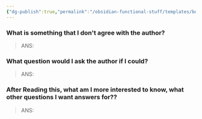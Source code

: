 ```yaml
---
{"dg-publish":true,"permalink":"/obsidian-functional-stuff/templates/book-non-fiction-book-my-take/","noteIcon":""}
---
```


### What is something that I don't agree with the author?
>ANS:

### What question would I ask the author if I could?
>ANS:

### After Reading this, what am I more interested to know, what other questions I want answers for??

>ANS: 

